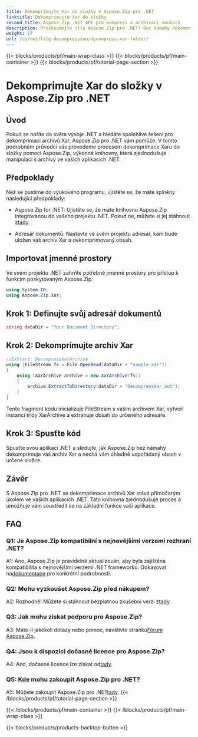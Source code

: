 ```yaml
---
title: Dekomprimujte Xar do složky v Aspose.Zip pro .NET
linktitle: Dekomprimujte Xar do složky
second_title: Aspose.Zip .NET API pro kompresi a archivaci souborů
description: Prozkoumejte sílu Aspose.Zip pro .NET! Bez námahy dekomprimujte archivy Xar pomocí tohoto uživatelsky přívětivého návodu. Vylepšete své zkušenosti s vývojem .NET.
weight: 17
url: /cs/net/file-decompression/decompress-xar-folder/
---
```


{{< blocks/products/pf/main-wrap-class >}}
{{< blocks/products/pf/main-container >}}
{{< blocks/products/pf/tutorial-page-section >}}

# Dekomprimujte Xar do složky v Aspose.Zip pro .NET

## Úvod

Pokud se noříte do světa vývoje .NET a hledáte spolehlivé řešení pro dekomprimaci archivů Xar, Aspose.Zip pro .NET vám pomůže. V tomto podrobném průvodci vás provedeme procesem dekomprimace Xaru do složky pomocí Aspose.Zip, výkonné knihovny, která zjednodušuje manipulaci s archivy ve vašich aplikacích .NET.

## Předpoklady

Než se pustíme do výukového programu, ujistěte se, že máte splněny následující předpoklady:

-  Aspose.Zip for .NET: Ujistěte se, že máte knihovnu Aspose.Zip integrovanou do vašeho projektu .NET. Pokud ne, můžete si jej stáhnout z[tady](https://releases.aspose.com/zip/net/).

- Adresář dokumentů: Nastavte ve svém projektu adresář, kam bude uložen váš archiv Xar a dekomprimovaný obsah.

## Importovat jmenné prostory

Ve svém projektu .NET zahrňte potřebné jmenné prostory pro přístup k funkcím poskytovaným Aspose.Zip:

```csharp
using System.IO;
using Aspose.Zip.Xar;
```

## Krok 1: Definujte svůj adresář dokumentů

```csharp
string dataDir = "Your Document Directory";
```

## Krok 2: Dekomprimujte archiv Xar

```csharp
//ExStart: DecompressXarArchive
using (FileStream fs = File.OpenRead(dataDir + "sample.xar"))
{
    using (XarArchive archive = new XarArchive(fs))
    {
        archive.ExtractToDirectory(dataDir + "DecompressXar_out");
    }
}
```

Tento fragment kódu inicializuje FileStream s vaším archivem Xar, vytvoří instanci třídy XarArchive a extrahuje obsah do určeného adresáře.

## Krok 3: Spusťte kód

Spusťte svou aplikaci .NET a sledujte, jak Aspose.Zip bez námahy dekomprimuje váš archiv Xar a nechá vám úhledně uspořádaný obsah v určené složce.

## Závěr

S Aspose.Zip pro .NET se dekomprimace archivů Xar stává přímočarým úkolem ve vašich aplikacích .NET. Tato knihovna zjednodušuje proces a umožňuje vám soustředit se na základní funkce vaší aplikace.


## FAQ

### Q1: Je Aspose.Zip kompatibilní s nejnovějšími verzemi rozhraní .NET?

 A1: Ano, Aspose.Zip je pravidelně aktualizován, aby byla zajištěna kompatibilita s nejnovějšími verzemi .NET frameworku. Odkazovat na[dokumentace](https://reference.aspose.com/zip/net/) pro konkrétní podrobnosti.

### Q2: Mohu vyzkoušet Aspose.Zip před nákupem?

 A2: Rozhodně! Můžete si stáhnout bezplatnou zkušební verzi z[tady](https://releases.aspose.com/).

### Q3: Jak mohu získat podporu pro Aspose.Zip?

 A3: Máte-li jakékoli dotazy nebo pomoc, navštivte stránku[Fórum Aspose.Zip](https://forum.aspose.com/c/zip/37).

### Q4: Jsou k dispozici dočasné licence pro Aspose.Zip?

 A4: Ano, dočasné licence lze získat od[tady](https://purchase.aspose.com/temporary-license/).

### Q5: Kde mohu zakoupit Aspose.Zip pro .NET?

 A5: Můžete zakoupit Aspose.Zip pro .NET[tady](https://purchase.aspose.com/buy).
{{< /blocks/products/pf/tutorial-page-section >}}

{{< /blocks/products/pf/main-container >}}
{{< /blocks/products/pf/main-wrap-class >}}

{{< blocks/products/products-backtop-button >}}
